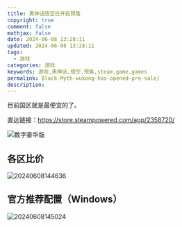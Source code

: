 ```yaml
---
title: 黑神话悟空已开启预售
copyright: true
comment: false
mathjax: false
date: 2024-06-08 13:28:11
updated: 2024-06-08 13:28:11
tags:
  - 游戏
categories: 游戏
keywords: 游戏,黑神话,悟空,预售,steam,game,games
permalink: Black-Myth-wukong-has-opened-pre-sale/
description:
---
```

目前国区就是最便宜的了。

直达链接：<https://store.steampowered.com/app/2358720/>

![数字豪华版](https://cdn.zyha.cn/blog/20240608133242.png?x-oss-process=style/blog)

<!-- more -->
## 各区比价

![20240608144636](https://cdn.zyha.cn/blog/20240608144636.png?x-oss-process=style/blog)

## 官方推荐配置（Windows）

![20240608145024](https://cdn.zyha.cn/blog/20240608145024.png?x-oss-process=style/blog)

